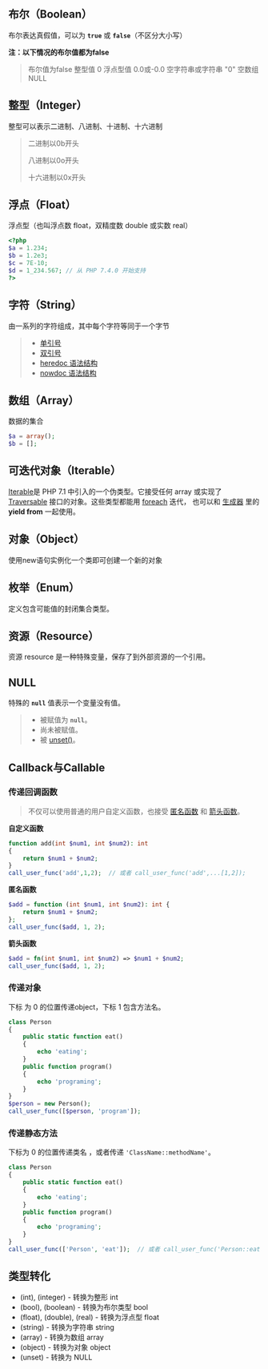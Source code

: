 ## 布尔（Boolean）

布尔表达真假值，可以为 **`true`** 或 **`false`**（不区分大小写）

**注：以下情况的布尔值都为false**

> 布尔值为false
> 整型值 0
> 浮点型值 0.0或-0.0
> 空字符串或字符串 "0"
> 空数组
> NULL



## 整型（Integer）

整型可以表示二进制、八进制、十进制、十六进制

> 二进制以0b开头
>
> 八进制以0o开头
>
> 十六进制以0x开头



## 浮点（Float）

浮点型（也叫浮点数 float，双精度数 double 或实数 real）

```php
<?php
$a = 1.234; 
$b = 1.2e3; 
$c = 7E-10;
$d = 1_234.567; // 从 PHP 7.4.0 开始支持
?>
```



## 字符（String）

由一系列的字符组成，其中每个字符等同于一个字节

> - [单引号](https://www.php.net/manual/zh/language.types.string.php#language.types.string.syntax.single)
> - [双引号](https://www.php.net/manual/zh/language.types.string.php#language.types.string.syntax.double)
> - [heredoc 语法结构](https://www.php.net/manual/zh/language.types.string.php#language.types.string.syntax.heredoc)
> - [nowdoc 语法结构](https://www.php.net/manual/zh/language.types.string.php#language.types.string.syntax.nowdoc)



## 数组（Array）

数据的集合

```php
$a = array();
$b = [];
```



## 可迭代对象（Iterable）

[Iterable](https://www.php.net/manual/zh/language.types.iterable.php)是 PHP 7.1 中引入的一个伪类型。它接受任何 array 或实现了 [Traversable](https://www.php.net/manual/zh/class.traversable.php) 接口的对象。这些类型都能用 [foreach](https://www.php.net/manual/zh/control-structures.foreach.php) 迭代， 也可以和 [生成器](https://www.php.net/manual/zh/language.generators.php) 里的 **yield from** 一起使用。



## 对象（Object）

使用new语句实例化一个类即可创建一个新的对象 



## 枚举（Enum）

定义包含可能值的封闭集合类型。



## 资源（Resource）

资源 resource 是一种特殊变量，保存了到外部资源的一个引用。



## NULL

特殊的 **`null`** 值表示一个变量没有值。

> - 被赋值为 **`null`**。
> - 尚未被赋值。
> - 被 [unset()](https://www.php.net/manual/zh/function.unset.php)。



## Callback与Callable

### 传递回调函数

> 不仅可以使用普通的用户自定义函数，也接受 [匿名函数](https://www.php.net/manual/zh/functions.anonymous.php) 和 [箭头函数](https://www.php.net/manual/zh/functions.arrow.php)。

**自定义函数**

```php
function add(int $num1, int $num2): int
{
    return $num1 + $num2;
}
call_user_func('add',1,2);  // 或者 call_user_func('add',...[1,2]);
```

**匿名函数**

```php
$add = function (int $num1, int $num2): int {
    return $num1 + $num2;
};
call_user_func($add, 1, 2);
```

**箭头函数**

```php
$add = fn(int $num1, int $num2) => $num1 + $num2;
call_user_func($add, 1, 2);
```

### 传递对象

下标 为 0 的位置传递object，下标 1 包含方法名。 

```php
class Person
{
    public static function eat()
    {
        echo 'eating';
    }
    public function program()
    {
        echo 'programing';
    }
}
$person = new Person();
call_user_func([$person, 'program']);
```

### 传递静态方法

下标为 0 的位置传递类名 ，或者传递 `'ClassName::methodName'`。

```php
class Person
{
    public static function eat()
    {
        echo 'eating';
    }
    public function program()
    {
        echo 'programing';
    }
}
call_user_func(['Person', 'eat']);  // 或者 call_user_func('Person::eat');
```



## 类型转化

- (int), (integer) - 转换为整形 int
- (bool), (boolean) - 转换为布尔类型 bool
- (float), (double), (real) - 转换为浮点型 float
- (string) - 转换为字符串 string
- (array) - 转换为数组 array
- (object) - 转换为对象 object
- (unset) - 转换为 NULL